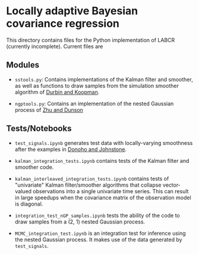 # Locally adaptive Bayesian covariance regression

This directory contains files for the Python implementation of LABCR (currently incomplete). Current files are

## Modules

- `sstools.py`: Contains implementations of the Kalman filter and smoother, as well as functions to draw samples from the simulation smoother algorithm of [Durbin and Koopman](http://biomet.oxfordjournals.org/content/89/3/603.short).

- `ngptools.py`: Contains an implementation of the nested Gaussian process of [Zhu and Dunson](http://amstat.tandfonline.com/doi/abs/10.1080/01621459.2013.838568#.VdsWUNNViko)

## Tests/Notebooks

- `test_signals.ipynb` generates test data with locally-varying smoothness after the examples in [Donoho and Johnstone](http://biomet.oxfordjournals.org/content/81/3/425.short).

- `kalman_integration_tests.ipynb` contains tests of the Kalman filter and smoother code.

- `kalman_interleaved_integration_tests.ipynb` contains tests of "univariate" Kalman filter/smoother algorithms that collapse vector-valued observations into a single univariate time series. This can result in large speedups when the covariance matrix of the observation model is diagonal.

- `integration_test_nGP_samples.ipynb` tests the ability of the code to draw samples from a (2, 1) nested Gaussian process.

- `MCMC_integration_test.ipynb` is an integration test for inference using the nested Gaussian process. It makes use of the data generated by `test_signals`.